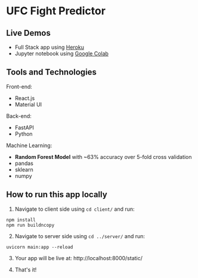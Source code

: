 # UFC Fight Predictor

## Live Demos
- Full Stack app using [Heroku](https://ufc-fight-predictor.herokuapp.com/static/)
- Jupyter notebook using [Google Colab](https://colab.research.google.com/drive/17iKQNxBbhu-wyfHT3-4jyK4RL7kIiuQH?usp=sharing)

## Tools and Technologies

Front-end:
* React.js
* Material UI

Back-end:
* FastAPI
* Python

Machine Learning:
*  **Random Forest Model** with ~63% accuracy over 5-fold cross validation
*  pandas
*  sklearn
*  numpy

## How to run this app locally

1. Navigate to client side using ```cd client/``` and run:
```
npm install
npm run buildncopy

```

2. Navigate to server side using ```cd ../server/``` and run:
```
uvicorn main:app --reload
```

3. Your app will be live at: http://localhost:8000/static/

4. That's it!